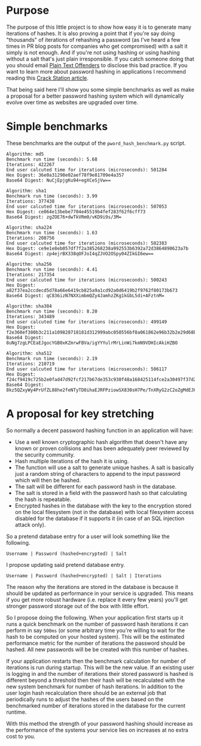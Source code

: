 # Purpose


The purpose of this little project is to show how easy it is to generate many iterations of hashes.  It is also proving a point that if you're say doing "thousands" of iterations of rehashing a password (as I've heard a few times in PR blog posts for companies who get compromised) with a salt it simply is not enough.  And if you're not using hashing or using hashing without a salt that's just plain irresponsible.  If you catch someone doing that you should email [Plain Text Offenders][1] to disclose this bad practice.  If you want to learn more about password hashing in applications I recommend reading this [Crack Station article][2].

That being said here I'll show you some simple benchmarks as well as make a proposal for a better password hashing system which will dynamically evolve over time as websites are upgraded over time.

# Simple benchmarks

These benchmarks are the output of the `pword_hash_benchmark.py` script.

```
Algorithm: md5
Benchmark run time (seconds): 5.68
Iterations: 422267
End user calcuted time for iterations (microseconds): 501284
Hex Digest: 36e0a31298e02aef78f9e81709e4a357
Base64 Digest: NuCjEpjgKu94+egXCeSjVw==

Algorithm: sha1
Benchmark run time (seconds): 3.99
Iterations: 377438
End user calcuted time for iterations (microseconds): 507053
Hex Digest: ce064e13bebe7704e45519b4fef283f62f6cff73
Base64 Digest: zgZOE76+dwTkVRm0/vKD9i9s/3M=

Algorithm: sha224
Benchmark run time (seconds): 1.63
Iterations: 208756
End user calcuted time for iterations (microseconds): 502383
Hex Digest: ce9e1e8eb057df7f2a385268238a992553b6392a72d3864890623a7b
Base64 Digest: zp4ejrBX338qOFJoI4qZJVO2OSpy04ZIkGI6ew==

Algorithm: sha256
Benchmark run time (seconds): 4.41
Iterations: 217354
End user calcuted time for iterations (microseconds): 500243
Hex Digest: a82f37ea2ccdecd5d78a66e6419cb825a9a1cd92a0d6419b2f9762f80173b673
Base64 Digest: qC836izN7NXXimbmQZy4JamhzZKg1kGbL5di+AFztnM=

Algorithm: sha384
Benchmark run time (seconds): 8.20
Iterations: 343489
End user calcuted time for iterations (microseconds): 499149
Hex Digest: f2e360ef380b3c211a109828718181d312999abc050556bf8a061862e96b32b2e29d68bb92637d5431c87009221d904e
Base64 Digest: 8uNg7zgLPCEaEJgocYGB0xKZmrwFBVa/igYYYulrMrLinWi7kmN9VDHIcAkiHZBO

Algorithm: sha512
Benchmark run time (seconds): 2.19
Iterations: 210719
End user calcuted time for iterations (microseconds): 506117
Hex Digest: f24cf9419c725b2e0fad47d92fcf217b67de353c930f48a168425114fce2a30497f37d2c1fb3defd39d74721b6cc2da866031d1091dd3a5249876ad9d5776eb3
Base64 Digest: 8kz5QZxyWy4PrUfZL88he2feNTyTD0ihaEJRFPziowSX830sH7Pe/TnXRyG2zC2oZgMdEJHdOlJJh2rZ1Xdusw==

```

# A proposal for key stretching

So normally a decent password hashing function in an application will have:

* Use a well known cryptographic hash algorithm that doesn't have any known or proven collisions and has been adequately peer reviewed by the security community.
* Hash multiple iterations of the hash it is using.
* The function will use a salt to generate unique hashes.  A salt is basically just a random string of characters to append to the input password which will then be hashed.
* The salt will be different for each password hash in the database.
* The salt is stored in a field with the password hash so that calculating the hash is repeatable.
* Encrypted hashes in the database with the key to the encryption stored on the local filesystem (not in the database) with local filesystem access disabled for the database if it supports it (in case of an SQL injection attack only).

So a pretend database entry for a user will look something like the following.

```
Username | Password (hashed+encrypted) | Salt
```

I propose updating said pretend database entry.

```
Username | Password (hashed+encrypted) | Salt | Iterations
```

The reason why the iterations are stored in the database is because it should be updated as performance in your service is upgraded.  This means if you get more robust hardware (i.e. replace it every few years) you'll get stronger password storage out of the box with little effort.

So I propose doing the following.  When your application first starts up it runs a quick benchmark on the number of password hash iterations it can perform in say `500ms` (or some arbitrary time you're willing to wait for the hash to be computed on your hosted system).  This will be the estimated performance metric for the number of iterations the password should be hashed.  All new passwords will be be created with this number of hashes.

If your application restarts then the benchmark calculation for number of iterations is run during startup.  This will be the new value.  If an existing user is logging in and the number of iterations their stored password is hashed is different beyond a threshold then their hash will be recalculated with the new system benchmark for number of hash iterations.  In addition to the user login hash recalculation there should be an external job that periodically runs to adjust the hashes of the users based on the benchmarked number of iterations stored in the database for the current runtime.

With this method the strength of your password hashing should increase as the performance of the systems your service lies on increases at no extra cost to you.

[1]: http://plaintextoffenders.com/
[2]: https://crackstation.net/hashing-security.htm
